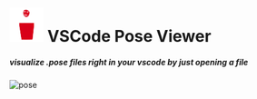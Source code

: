 # <img src="https://raw.githubusercontent.com/bipinkrish/vscode-pose/refs/heads/main/images/pose.png" width="60" /> VSCode Pose Viewer

##### visualize .pose files right in your vscode by just opening a file

![pose](https://github.com/user-attachments/assets/c442f194-419c-4a40-acdc-7b7018da3037)
